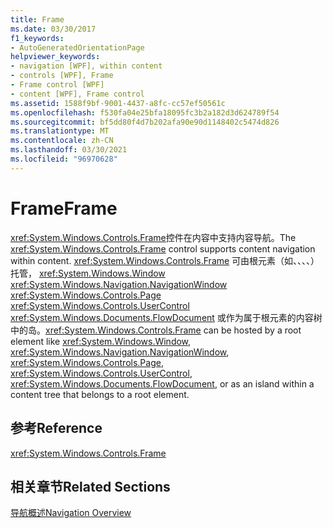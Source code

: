 ```yaml
---
title: Frame
ms.date: 03/30/2017
f1_keywords:
- AutoGeneratedOrientationPage
helpviewer_keywords:
- navigation [WPF], within content
- controls [WPF], Frame
- Frame control [WPF]
- content [WPF], Frame control
ms.assetid: 1588f9bf-9001-4437-a8fc-cc57ef50561c
ms.openlocfilehash: f530fa04e25bfa18095fc3b2a182d3d624789f54
ms.sourcegitcommit: bf5dd80f4d7b202afa90e90d1148402c5474d826
ms.translationtype: MT
ms.contentlocale: zh-CN
ms.lasthandoff: 03/30/2021
ms.locfileid: "96970628"
---
```

# <a name="frame"></a><span data-ttu-id="8fdf5-102">Frame</span><span class="sxs-lookup"><span data-stu-id="8fdf5-102">Frame</span></span>
<span data-ttu-id="8fdf5-103"><xref:System.Windows.Controls.Frame>控件在内容中支持内容导航。</span><span class="sxs-lookup"><span data-stu-id="8fdf5-103">The <xref:System.Windows.Controls.Frame> control supports content navigation within content.</span></span> <span data-ttu-id="8fdf5-104"><xref:System.Windows.Controls.Frame> 可由根元素（如、、、、）托管， <xref:System.Windows.Window> <xref:System.Windows.Navigation.NavigationWindow> <xref:System.Windows.Controls.Page> <xref:System.Windows.Controls.UserControl> <xref:System.Windows.Documents.FlowDocument> 或作为属于根元素的内容树中的岛。</span><span class="sxs-lookup"><span data-stu-id="8fdf5-104"><xref:System.Windows.Controls.Frame> can be hosted by a root element like <xref:System.Windows.Window>, <xref:System.Windows.Navigation.NavigationWindow>, <xref:System.Windows.Controls.Page>, <xref:System.Windows.Controls.UserControl>, <xref:System.Windows.Documents.FlowDocument>, or as an island within a content tree that belongs to a root element.</span></span>  
  
## <a name="reference"></a><span data-ttu-id="8fdf5-105">参考</span><span class="sxs-lookup"><span data-stu-id="8fdf5-105">Reference</span></span>  
 <xref:System.Windows.Controls.Frame>  
  
## <a name="related-sections"></a><span data-ttu-id="8fdf5-106">相关章节</span><span class="sxs-lookup"><span data-stu-id="8fdf5-106">Related Sections</span></span>  
 [<span data-ttu-id="8fdf5-107">导航概述</span><span class="sxs-lookup"><span data-stu-id="8fdf5-107">Navigation Overview</span></span>](../app-development/navigation-overview.md)
